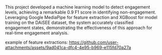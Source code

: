 This project developed a machine learning model to detect engagement levels, achieving a remarkable 0.9 F1 score in identifying non-engagement. Leveraging Google MediaPipe for feature extraction and XGBoost for model training on the DAiSEE dataset, the system accurately classified engagement states, demonstrating the effectiveness of this approach for real-time engagement analysis.

example of feature extractions:
https://github.com/user-attachments/assets/9ad041ca-dfc4-4e95-b969-e115fd70a27a

